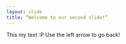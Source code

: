 ```yaml
---
layout: slide
title: “Welcome to our second slide!”
---
```

This my text :P
Use the left arrow to go back!
